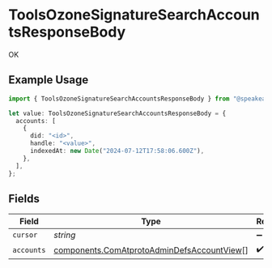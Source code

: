 # ToolsOzoneSignatureSearchAccountsResponseBody

OK

## Example Usage

```typescript
import { ToolsOzoneSignatureSearchAccountsResponseBody } from "@speakeasy-sdks/bluesky/models/operations";

let value: ToolsOzoneSignatureSearchAccountsResponseBody = {
  accounts: [
    {
      did: "<id>",
      handle: "<value>",
      indexedAt: new Date("2024-07-12T17:58:06.600Z"),
    },
  ],
};
```

## Fields

| Field                                                                                                    | Type                                                                                                     | Required                                                                                                 | Description                                                                                              |
| -------------------------------------------------------------------------------------------------------- | -------------------------------------------------------------------------------------------------------- | -------------------------------------------------------------------------------------------------------- | -------------------------------------------------------------------------------------------------------- |
| `cursor`                                                                                                 | *string*                                                                                                 | :heavy_minus_sign:                                                                                       | N/A                                                                                                      |
| `accounts`                                                                                               | [components.ComAtprotoAdminDefsAccountView](../../models/components/comatprotoadmindefsaccountview.md)[] | :heavy_check_mark:                                                                                       | N/A                                                                                                      |